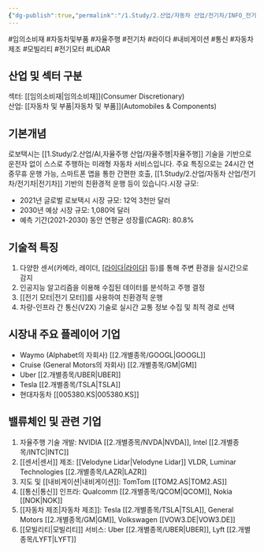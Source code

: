 ```yaml
---
{"dg-publish":true,"permalink":"/1.Study/2.산업/자동차 산업/전기차/INFO_전기차/로보택시/","created":"2024-12-13T19:57:15.628+09:00","updated":"2025-06-03T20:07:21.817+09:00"}
---
```


#임의소비재 #자동차및부품 #자율주행 #전기차 #라이다 #내비게이션 #통신 #자동차제조 #모빌리티 #전기모터 #LiDAR

## 산업 및 섹터 구분

섹터: [[임의소비재\|임의소비재]](Consumer Discretionary)  
산업: [[자동차 및 부품\|자동차 및 부품]](Automobiles & Components)

## 기본개념

로보택시는 [[1.Study/2.산업/AI,자율주행 산업/자율주행\|자율주행]] 기술을 기반으로 운전자 없이 스스로 주행하는 미래형 자동차 서비스입니다. 주요 특징으로는 24시간 연중무휴 운행 가능, 스마트폰 앱을 통한 간편한 호출, [[1.Study/2.산업/자동차 산업/전기차/전기차\|전기차]] 기반의 친환경적 운행 등이 있습니다.시장 규모:

- 2021년 글로벌 로보택시 시장 규모: 12억 3천만 달러
- 2030년 예상 시장 규모: 1,080억 달러
- 예측 기간(2021-2030) 동안 연평균 성장률(CAGR): 80.8%

## 기술적 특징

1. 다양한 센서(카메라, 레이더, [[라이다\|라이다]]([[LiDAR\|LiDAR]]) 등)를 통해 주변 환경을 실시간으로 감지
2. 인공지능 알고리즘을 이용해 수집된 데이터를 분석하고 주행 결정
3. [[전기 모터\|전기 모터]]를 사용하여 친환경적 운행
4. 차량-인프라 간 통신(V2X) 기술로 실시간 교통 정보 수집 및 최적 경로 선택

## 시장내 주요 플레이어 기업

- Waymo (Alphabet의 자회사) [[2.개별종목/GOOGL\|GOOGL]]
- Cruise (General Motors의 자회사) [[2.개별종목/GM\|GM]]
- Uber [[2.개별종목/UBER\|UBER]]
- Tesla [[2.개별종목/TSLA\|TSLA]]
- 현대자동차 [[005380.KS\|005380.KS]]

## 밸류체인 및 관련 기업

1. 자율주행 기술 개발: NVIDIA [[2.개별종목/NVDA\|NVDA]], Intel [[2.개별종목/INTC\|INTC]]
2. [[센서\|센서]] 제조: [[Velodyne Lidar\|Velodyne Lidar]] VLDR, Luminar Technologies [[2.개별종목/LAZR\|LAZR]]
3. 지도 및 [[내비게이션\|내비게이션]]: TomTom [[TOM2.AS\|TOM2.AS]]
4. [[통신\|통신]] 인프라: Qualcomm [[2.개별종목/QCOM\|QCOM]], Nokia [[NOK\|NOK]]
5. [[자동차 제조\|자동차 제조]]: Tesla [[2.개별종목/TSLA\|TSLA]], General Motors [[2.개별종목/GM\|GM]], Volkswagen [[VOW3.DE\|VOW3.DE]]
6. [[모빌리티\|모빌리티]] 서비스: Uber [[2.개별종목/UBER\|UBER]], Lyft [[2.개별종목/LYFT\|LYFT]]